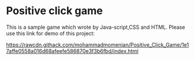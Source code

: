 # Positive click game
This is a sample game which wrote by Java-script,CSS and HTML.
Please use this link for demo of this project:

https://rawcdn.githack.com/mohammadmomenian/Positive_Click_Game/1e17affe0558a016d68afeefe586870e3f3b6fbd/index.html
